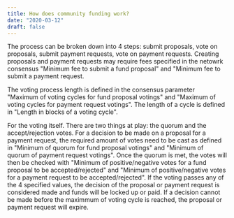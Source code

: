 ```yaml
---
title: How does community funding work?
date: "2020-03-12"
draft: false
---
```


The process can be broken down into 4 steps: submit proposals, vote on proposals, submit payment requests, vote on payment requests. Creating proposals and payment requests may require fees specified in the netowrk consensus "Minimum fee to submit a fund proposal" and "Minimum fee to submit a payment request. 

The voting process length is defined in the consensus parameter "Maximum of voting cycles for fund proposal votings" and "Maximum of voting cycles for payment request votings". The length of a cycle is defined in "Length in blocks of a voting cycle".

For the voting itself. There are two things at play: the quorum and the accept/rejection votes. For a decision to be made on a proposal for a payment request, the required amount of votes need to be cast as defined in "Minimum of quorum for fund proposal votings" and "Minimum of quorum of payment request votings". Once the quorum is met, the votes will then be checked with "Minimum of positive/negative votes for a fund proposal to be accepted/rejected" and "Minimum of positive/negative votes for a payment request to be accepted/rejected". If the voting passes any of the 4 specified values, the decision of the proposal or payment request is considered made and funds will be locked up or paid. If a decision cannot be made before the maximmum of voting cycle is reached, the proposal or payment request will expire.

